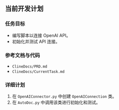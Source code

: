 ## 当前开发计划

### 任务目标
- 编写脚本以连接 OpenAI API。
- 初始化并测试 API 连接。

### 参考文档与代码
- `ClineDocs/PRD.md`
- `ClineDocs/CurrentTask.md`

### 详细计划
1. 在 `OpenAIConnector.py` 中创建 `OpenAIConnection` 类。
2. 在 `AutoDoc.py` 中调用该类进行初始化和测试。

